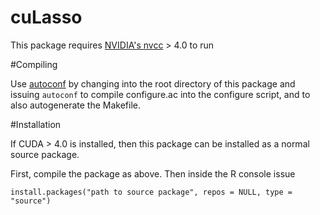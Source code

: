 cuLasso
=======

This package requires [NVIDIA's nvcc](https://developer.nvidia.com/cuda-downloads) > 4.0 to run

#Compiling

Use [autoconf](http://www.gnu.org/software/autoconf/) by changing into the root directory of this package and
issuing `autoconf` to compile configure.ac into the configure script, and to also autogenerate the Makefile.

#Installation

If CUDA > 4.0 is installed, then this package can be installed as a normal source package.

First, compile the package as above.  Then inside the R console issue

```
install.packages("path to source package", repos = NULL, type = "source")
```
